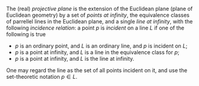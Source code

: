 The (real) *projective plane* is the extension of the Euclidean plane (plane of Euclidean geometry) by a set of *points at infinity*, the equivalence classes of parrellel lines in the Euclidean plane, and a single *line at infinity*, with the following *incidence relation*: a point $p$ is *incident* on a line $L$ if one of the following is true

- $p$ is an ordinary point, and $L$ is an ordinary line, and $p$ is incident on $L$;
- $p$ is a point at infinity, and $L$ is a line in the equivalence class for $p$;
- $p$ is a point at infinity, and $L$ is the line at infinity.

One may regard the line as the set of all points incident on it, and use the set-theoretic notation $p \in L$.
